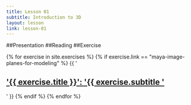 ```yaml
---
title: Lesson 01
subtitle: Introduction to 3D
layout: lesson
link: lesson-01
---
```


##Presentation
##Reading
##Exercise


{% for exercise in site.exercises %}
   {% if exercise.link == "maya-image-planes-for-modeling" %}
     {{ '<h2><a href="' exercise.url | prepend: site.baseurl }} '"><span class="exercise-title">'{{ exercise.title }}'</span>: <span class="exercise-subtitle">'{{ exercise.subtitle '</span></a></h2>' }}
   {% endif %}
{% endfor %}
